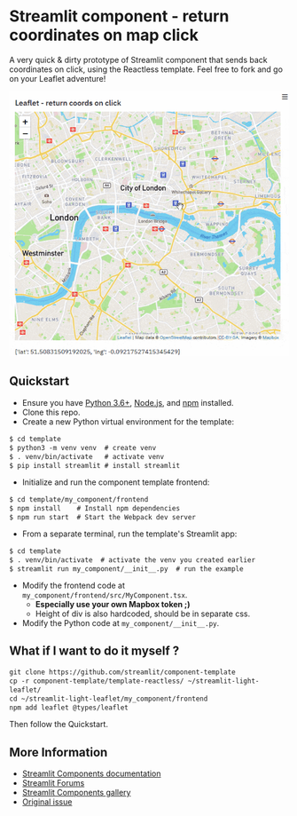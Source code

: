 # Streamlit component - return coordinates on map click

A very quick & dirty prototype of Streamlit component that sends back coordinates on click, using the Reactless template. Feel free to fork and go on your Leaflet adventure!

![Quickstart Success](demo.gif)

## Quickstart

- Ensure you have [Python 3.6+](https://www.python.org/downloads/), [Node.js](https://nodejs.org), and [npm](https://docs.npmjs.com/downloading-and-installing-node-js-and-npm) installed.
- Clone this repo.
- Create a new Python virtual environment for the template:

```
$ cd template
$ python3 -m venv venv  # create venv
$ . venv/bin/activate   # activate venv
$ pip install streamlit # install streamlit
```

- Initialize and run the component template frontend:

```
$ cd template/my_component/frontend
$ npm install    # Install npm dependencies
$ npm run start  # Start the Webpack dev server
```

- From a separate terminal, run the template's Streamlit app:

```
$ cd template
$ . venv/bin/activate  # activate the venv you created earlier
$ streamlit run my_component/__init__.py  # run the example
```

- Modify the frontend code at `my_component/frontend/src/MyComponent.tsx`.
  - **Especially use your own Mapbox token ;)**
  - Height of div is also hardcoded, should be in separate css.
- Modify the Python code at `my_component/__init__.py`.

## What if I want to do it myself ?

```shell
git clone https://github.com/streamlit/component-template
cp -r component-template/template-reactless/ ~/streamlit-light-leaflet/
cd ~/streamlit-light-leaflet/my_component/frontend
npm add leaflet @types/leaflet
```

Then follow the Quickstart.

## More Information

- [Streamlit Components documentation](https://docs.streamlit.io/en/stable/streamlit_components.html)
- [Streamlit Forums](https://discuss.streamlit.io/tag/custom-components)
- [Streamlit Components gallery](https://www.streamlit.io/components)
- [Original issue](https://github.com/randyzwitch/streamlit-folium/issues/6)
